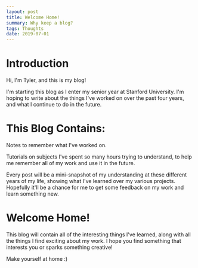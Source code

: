 ```yaml
---
layout: post
title: Welcome Home!
summary: Why keep a blog?
tags: Thoughts
date: 2019-07-01
---
```

# Introduction
Hi, I'm Tyler, and this is my blog!

I'm starting this blog as I enter my senior year at Stanford University. I'm hoping to write about the things I've worked on over the past four years, and what I continue to do in the future.

# This Blog Contains:
Notes to remember what I've worked on.

Tutorials on subjects I've spent so many hours trying to understand, to help me remember all of my work and use it in the future.

Every post will be a mini-snapshot of my understanding at these different years of my life, showing what I've learned over my various projects. Hopefully it'll be a chance for me to get some feedback on my work and learn something new.

# Welcome Home!

This blog will contain all of the interesting things I've learned, along with all the things I find exciting about my work. I hope you find something that interests you or sparks something creative!

Make yourself at home :)
